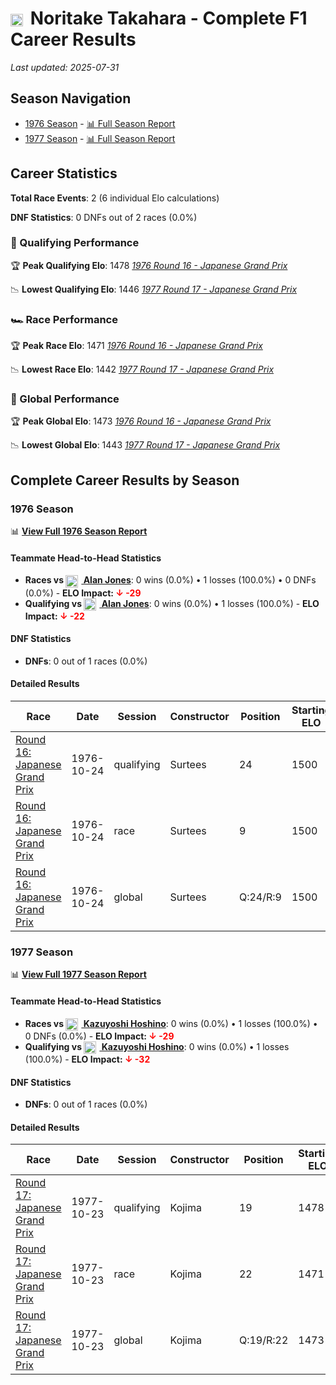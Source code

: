 # <img src="https://upload.wikimedia.org/wikipedia/commons/9/9e/Flag_of_Japan.svg" alt="Japan" width="20" height="auto" style="vertical-align: middle; margin-right: 5px;" onerror="this.outerHTML='🇯🇵'; this.style.marginRight='5px';"/> Noritake Takahara - Complete F1 Career Results

*Last updated: 2025-07-31*

## Season Navigation

- [1976 Season](#1976-season) - [📊 Full Season Report](../seasons/1976-season-report)
- [1977 Season](#1977-season) - [📊 Full Season Report](../seasons/1977-season-report)

## Career Statistics

**Total Race Events**: 2 (6 individual Elo calculations)

**DNF Statistics**: 0 DNFs out of 2 races (0.0%)

### 🏁 Qualifying Performance

🏆 **Peak Qualifying Elo**: 1478
   *[1976 Round 16 - Japanese Grand Prix](../seasons/1976-season-report#round-16-japanese-grand-prix)*

📉 **Lowest Qualifying Elo**: 1446
   *[1977 Round 17 - Japanese Grand Prix](../seasons/1977-season-report#round-17-japanese-grand-prix)*

### 🏎️ Race Performance

🏆 **Peak Race Elo**: 1471
   *[1976 Round 16 - Japanese Grand Prix](../seasons/1976-season-report#round-16-japanese-grand-prix)*

📉 **Lowest Race Elo**: 1442
   *[1977 Round 17 - Japanese Grand Prix](../seasons/1977-season-report#round-17-japanese-grand-prix)*

### 🌟 Global Performance

🏆 **Peak Global Elo**: 1473
   *[1976 Round 16 - Japanese Grand Prix](../seasons/1976-season-report#round-16-japanese-grand-prix)*

📉 **Lowest Global Elo**: 1443
   *[1977 Round 17 - Japanese Grand Prix](../seasons/1977-season-report#round-17-japanese-grand-prix)*


## Complete Career Results by Season

### 1976 Season

📊 **[View Full 1976 Season Report](../seasons/1976-season-report)**

#### Teammate Head-to-Head Statistics

- **Races vs [<img src="https://upload.wikimedia.org/wikipedia/commons/8/88/Flag_of_Australia_%28converted%29.svg" alt="Australia" width="20" height="auto" style="vertical-align: middle; margin-right: 5px;" onerror="this.outerHTML='🇦🇺'; this.style.marginRight='5px';"/> Alan Jones](alan-jones)**: 0 wins (0.0%) • 1 losses (100.0%) • 0 DNFs (0.0%) - **ELO Impact: **<span style="color: red;">↓ -29</span>****
- **Qualifying vs [<img src="https://upload.wikimedia.org/wikipedia/commons/8/88/Flag_of_Australia_%28converted%29.svg" alt="Australia" width="20" height="auto" style="vertical-align: middle; margin-right: 5px;" onerror="this.outerHTML='🇦🇺'; this.style.marginRight='5px';"/> Alan Jones](alan-jones)**: 0 wins (0.0%) • 1 losses (100.0%) - **ELO Impact: **<span style="color: red;">↓ -22</span>****

#### DNF Statistics

- **DNFs**: 0 out of 1 races (0.0%)

#### Detailed Results

| Race | Date | Session | Constructor | Position | Starting ELO | ELO Change | Final ELO | Teammate |
|------|------|---------|-------------|----------|--------------|------------|-----------|----------|
| [Round 16: Japanese Grand Prix](../seasons/1976-season-report#round-16-japanese-grand-prix) | 1976-10-24 | qualifying | Surtees | 24 | 1500 | -22 | 1478 | [<img src="https://upload.wikimedia.org/wikipedia/commons/8/88/Flag_of_Australia_%28converted%29.svg" alt="Australia" width="20" height="auto" style="vertical-align: middle; margin-right: 5px;" onerror="this.outerHTML='🇦🇺'; this.style.marginRight='5px';"/> Alan Jones](alan-jones) |
| [Round 16: Japanese Grand Prix](../seasons/1976-season-report#round-16-japanese-grand-prix) | 1976-10-24 | race | Surtees | 9 | 1500 | -29 | 1471 | [<img src="https://upload.wikimedia.org/wikipedia/commons/8/88/Flag_of_Australia_%28converted%29.svg" alt="Australia" width="20" height="auto" style="vertical-align: middle; margin-right: 5px;" onerror="this.outerHTML='🇦🇺'; this.style.marginRight='5px';"/> Alan Jones](alan-jones) |
| [Round 16: Japanese Grand Prix](../seasons/1976-season-report#round-16-japanese-grand-prix) | 1976-10-24 | global | Surtees | Q:24/R:9 | 1500 | -27 | 1473 | [<img src="https://upload.wikimedia.org/wikipedia/commons/8/88/Flag_of_Australia_%28converted%29.svg" alt="Australia" width="20" height="auto" style="vertical-align: middle; margin-right: 5px;" onerror="this.outerHTML='🇦🇺'; this.style.marginRight='5px';"/> Alan Jones](alan-jones) |

### 1977 Season

📊 **[View Full 1977 Season Report](../seasons/1977-season-report)**

#### Teammate Head-to-Head Statistics

- **Races vs [<img src="https://upload.wikimedia.org/wikipedia/commons/9/9e/Flag_of_Japan.svg" alt="Japan" width="20" height="auto" style="vertical-align: middle; margin-right: 5px;" onerror="this.outerHTML='🇯🇵'; this.style.marginRight='5px';"/> Kazuyoshi Hoshino](kazuyoshi-hoshino)**: 0 wins (0.0%) • 1 losses (100.0%) • 0 DNFs (0.0%) - **ELO Impact: **<span style="color: red;">↓ -29</span>****
- **Qualifying vs [<img src="https://upload.wikimedia.org/wikipedia/commons/9/9e/Flag_of_Japan.svg" alt="Japan" width="20" height="auto" style="vertical-align: middle; margin-right: 5px;" onerror="this.outerHTML='🇯🇵'; this.style.marginRight='5px';"/> Kazuyoshi Hoshino](kazuyoshi-hoshino)**: 0 wins (0.0%) • 1 losses (100.0%) - **ELO Impact: **<span style="color: red;">↓ -32</span>****

#### DNF Statistics

- **DNFs**: 0 out of 1 races (0.0%)

#### Detailed Results

| Race | Date | Session | Constructor | Position | Starting ELO | ELO Change | Final ELO | Teammate |
|------|------|---------|-------------|----------|--------------|------------|-----------|----------|
| [Round 17: Japanese Grand Prix](../seasons/1977-season-report#round-17-japanese-grand-prix) | 1977-10-23 | qualifying | Kojima | 19 | 1478 | -32 | 1446 | [<img src="https://upload.wikimedia.org/wikipedia/commons/9/9e/Flag_of_Japan.svg" alt="Japan" width="20" height="auto" style="vertical-align: middle; margin-right: 5px;" onerror="this.outerHTML='🇯🇵'; this.style.marginRight='5px';"/> Kazuyoshi Hoshino](kazuyoshi-hoshino) |
| [Round 17: Japanese Grand Prix](../seasons/1977-season-report#round-17-japanese-grand-prix) | 1977-10-23 | race | Kojima | 22 | 1471 | -29 | 1442 | [<img src="https://upload.wikimedia.org/wikipedia/commons/9/9e/Flag_of_Japan.svg" alt="Japan" width="20" height="auto" style="vertical-align: middle; margin-right: 5px;" onerror="this.outerHTML='🇯🇵'; this.style.marginRight='5px';"/> Kazuyoshi Hoshino](kazuyoshi-hoshino) |
| [Round 17: Japanese Grand Prix](../seasons/1977-season-report#round-17-japanese-grand-prix) | 1977-10-23 | global | Kojima | Q:19/R:22 | 1473 | -30 | 1443 | [<img src="https://upload.wikimedia.org/wikipedia/commons/9/9e/Flag_of_Japan.svg" alt="Japan" width="20" height="auto" style="vertical-align: middle; margin-right: 5px;" onerror="this.outerHTML='🇯🇵'; this.style.marginRight='5px';"/> Kazuyoshi Hoshino](kazuyoshi-hoshino) |

